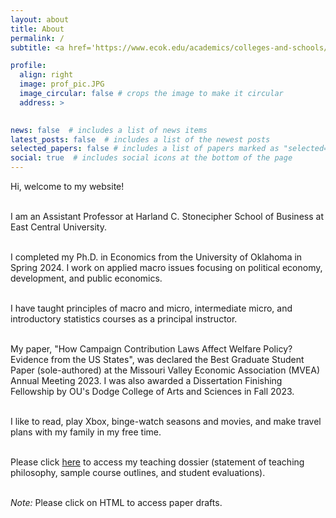 ```yaml
---
layout: about
title: About
permalink: /
subtitle: <a href='https://www.ecok.edu/academics/colleges-and-schools/harland-c-stonecipher-school-business'>East Central University</a>. achaudhry@ecok.edu

profile:
  align: right
  image: prof_pic.JPG
  image_circular: false # crops the image to make it circular
  address: >
    

news: false  # includes a list of news items
latest_posts: false  # includes a list of the newest posts
selected_papers: false # includes a list of papers marked as "selected={true}"
social: true  # includes social icons at the bottom of the page
---
```


<p style='text-align: justify;'>
Hi, welcome to my website!  <br /> <br>

I am an Assistant Professor at Harland C. Stonecipher School of Business at East Central University.  <br /> <br>

I completed my Ph.D. in Economics from the University of Oklahoma in Spring 2024. I work on applied macro issues focusing on political economy, development, and public economics.  <br /> <br>

I have taught principles of macro and micro, intermediate micro, and introductory statistics courses as a principal instructor.  <br /> <br>

My paper, "How Campaign Contribution Laws Affect Welfare Policy? Evidence from the US States", was declared the Best Graduate Student Paper (sole-authored) at the Missouri Valley Economic Association (MVEA) Annual Meeting 2023. I was also awarded a Dissertation Finishing Fellowship by OU's Dodge College of Arts and Sciences in Fall 2023.  <br /> <br>

I like to read, play Xbox, binge-watch seasons and movies, and make travel plans with my family in my free time.  <br /> <br>

Please click <a href='https://drive.google.com/file/d/1UOcb0-Wu90lcBKCoEmqsQ5hC_eHDaO_u/view?usp=sharing'>here</a> to access my teaching dossier (statement of teaching philosophy, sample course outlines, and student evaluations). <br /> <br>
<be>

*Note:* Please click on HTML to access paper drafts.
